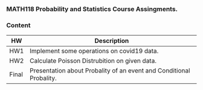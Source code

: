 ### MATH118 Probability and Statistics Course Assingments.

### Content
| HW | Description 
| --- | --- | 
| HW1 | Implement some operations on covid19 data.
| HW2 | Calculate Poisson Distrubition on given data.
| Final | Presentation about Probality of an event and Conditional Probality.